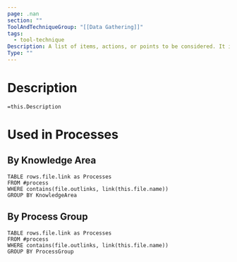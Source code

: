 ```yaml
---
page: .nan
section: ""
ToolAndTechniqueGroup: "[[Data Gathering]]"
tags:
  - tool-technique
Description: A list of items, actions, or points to be considered. It is often used as a reminder. Risk checklists are developed based on historical information and knowledge that has been accumulated from similar projects and from other sources of information. They are an effective way to capture lessons learned from similar completed projects, listing specific individual project risks that have occurred previously and that may be relevant to this project. The organization may maintain a risk checklist based on its own completed projects or may use generic risk checklists from the industry. While a checklist may be quick and simple to use, it is impossible to build an exhaustive one, and care should be taken to ensure the checklist is not used to avoid the effort of proper risk identification. The project team should also explore items that do not appear on the checklist. Additionally, the checklist should be reviewed from time to time to update new information as well as remove or archive obsolete information.
Type: ""
---
```

# Description
`=this.Description`
# Used in Processes
## By Knowledge Area
```dataview
TABLE rows.file.link as Processes
FROM #process 
WHERE contains(file.outlinks, link(this.file.name))
GROUP BY KnowledgeArea
```
## By Process Group
```dataview
TABLE rows.file.link as Processes
FROM #process 
WHERE contains(file.outlinks, link(this.file.name))
GROUP BY ProcessGroup
```

